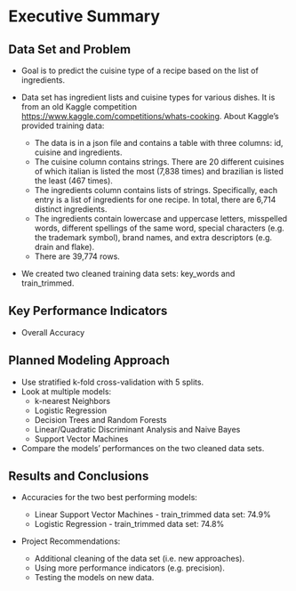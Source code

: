 # Executive Summary

## Data Set and Problem

- Goal is to predict the cuisine type of a recipe based on the list of ingredients.
- Data set has ingredient lists and cuisine types for various dishes. It is from an old Kaggle competition <https://www.kaggle.com/competitions/whats-cooking>. About Kaggle’s provided training data:

    + The data is in a json file and contains a table with three columns: id, cuisine and ingredients.
    + The cuisine column contains strings. There are 20 different cuisines of which italian is listed the most (7,838 times) and brazilian is listed the least (467 times).
    + The ingredients column contains lists of strings. Specifically, each entry is a list of ingredients for one recipe. In total, there are 6,714 distinct ingredients.
    + The ingredients contain lowercase and uppercase letters, misspelled words, different spellings of the same word, special characters (e.g. the trademark symbol), brand names, and extra descriptors (e.g. drain and flake).
    + There are 39,774 rows.

- We created two cleaned training data sets: key_words and train_trimmed.

## Key Performance Indicators

- Overall Accuracy 

## Planned Modeling Approach

- Use stratified k-fold cross-validation with 5 splits.
- Look at multiple models:
    + k-nearest Neighbors
    + Logistic Regression
    + Decision Trees and Random Forests
    + Linear/Quadratic Discriminant Analysis and Naive Bayes
    + Support Vector Machines
- Compare the models’ performances on the two cleaned data sets.

## Results and Conclusions

- Accuracies for the two best performing models: 
    + Linear Support Vector Machines - train_trimmed data set: 74.9%
    + Logistic Regression - train_trimmed data set: 74.8%

- Project Recommendations:

    + Additional cleaning of the data set (i.e. new approaches).
    + Using more performance indicators (e.g. precision).
    + Testing the models on new data.
